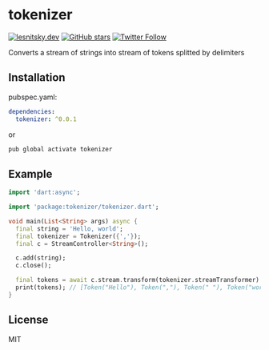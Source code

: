 # tokenizer

[![lesnitsky.dev](https://lesnitsky.dev/shield.svg?hash=35651)](https://lesnitsky.dev?utm_source=tokenizer)
[![GitHub stars](https://img.shields.io/github/stars/lesnitsky/tokenizer.svg?style=social)](https://github.com/lesnitsky/tokenizer)
[![Twitter Follow](https://img.shields.io/twitter/follow/lesnitsky_dev.svg?label=Follow%20me&style=social)](https://twitter.com/lesnitsky_dev)

Converts a stream of strings into stream of tokens splitted by delimiters

## Installation

pubspec.yaml:

```yaml
dependencies:
  tokenizer: ^0.0.1
```

or

```sh
pub global activate tokenizer
```

## Example

```dart
import 'dart:async';

import 'package:tokenizer/tokenizer.dart';

void main(List<String> args) async {
  final string = 'Hello, world';
  final tokenizer = Tokenizer({','});
  final c = StreamController<String>();

  c.add(string);
  c.close();

  final tokens = await c.stream.transform(tokenizer.streamTransformer).toList();
  print(tokens); // [Token("Hello"), Token(","), Token(" "), Token("world")]
}

```

## License

MIT
